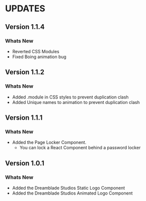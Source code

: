 # UPDATES

## Version 1.1.4

### Whats New

- Reverted CSS Modules
- Fixed Boing animation bug

## Version 1.1.2

### Whats New

- Added .module in CSS styles to prevent duplication clash
- Added Unique names to animation to prevent duplication clash

## Version 1.1.1

### Whats New

- Added the Page Locker Component.
  - You can lock a React Component behind a password locker

## Version 1.0.1

### Whats New

- Added the Dreamblade Studios Static Logo Component
- Added the Dreamblade Studios Animated Logo Component
